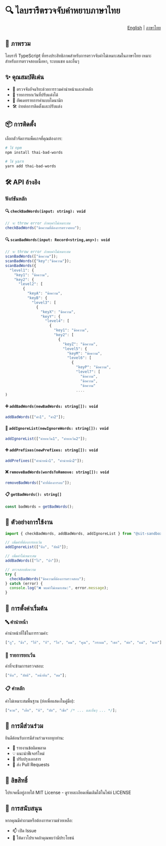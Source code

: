# 🔍 ไลบรารีตรวจจับคำหยาบภาษาไทย

<div align="right">
  <a href="README.md">English</a> | <a href="README.th.md">ภาษาไทย</a>
</div>

## 📖 ภาพรวม

ไลบรารี TypeScript ที่ทรงประสิทธิภาพสำหรับการตรวจจับคำไม่เหมาะสมในภาษาไทย เหมาะสำหรับการตรวจสอบเนื้อหา, ระบบแชท และอื่นๆ

## ✨ คุณสมบัติเด่น

- 🎯 ตรวจจับอัจฉริยะด้วยการรวมคำนำหน้าและคำหลัก
- 🚫 รายการยกเว้นที่ปรับแต่งได้
- 🔄 อัพเดทรายการคำแบบไดนามิก
- 🛠️ ง่ายต่อการติดตั้งและปรับแต่ง

## 📦 การติดตั้ง

เลือกตัวจัดการแพ็คเกจที่คุณต้องการ:

```bash
# ใช้ npm
npm install thai-bad-words

# ใช้ yarn
yarn add thai-bad-words
```

## 🛠️ API อ้างอิง

### ฟังก์ชันหลัก

#### 🔍 `checkBadWords(input: string): void`

```typescript
// จะ throw error ถ้าพบคำไม่เหมาะสม
checkBadWords("ข้อความที่ต้องการตรวจสอบ");
```

#### 🔍 `scanBadWords(input: Record<string,any>): void`

```typescript
// จะ throw error ถ้าพบคำไม่เหมาะสม
scanBadWords(["ข้อความ"]);
scanBadWords({"key":"ข้อความ"});
scanBadWords({
  "level1": {
    "key1": "ข้อความ",
    "key2": {
      "level2": [
        {
          "keyA": "ข้อความ",
          "keyB": {
            "level3": [
              {
                "keyX": "ข้อความ",
                "keyY": {
                  "level4": [
                    {
                      "key1": "ข้อความ",
                      "key2": [
                        {
                          "keyZ": "ข้อความ",
                          "level5": {
                            "keyM": "ข้อความ",
                            "level6": [
                              {
                                "keyP": "ข้อความ",
                                "level7": [
                                  "ข้อความ",
                                  "ข้อความ",
                                  "ข้อความ"
                                ....
)
```

#### ➕ `addBadWords(newBadWords: string[]): void`

```typescript
addBadWords(["คำ1", "คำ2"]);
```

#### 🚫 `addIgnoreList(newIgnoreWords: string[]): void`

```typescript
addIgnoreList(["คำยกเว้น1", "คำยกเว้น2"]);
```

#### ➕ `addPrefixes(newPrefixes: string[]): void`

```typescript
addPrefixes(["คำนำหน้า1", "คำนำหน้า2"]);
```

#### ❌ `removeBadWords(wordsToRemove: string[]): void`

```typescript
removeBadWords(["คำที่ต้องการลบ"]);
```

#### 📋 `getBadWords(): string[]`

```typescript
const badWords = getBadWords();
```

## 🌟 ตัวอย่างการใช้งาน

```typescript
import { checkBadWords, addBadWords, addIgnoreList } from "@sit-sandbox/thai-bad-words";

// เพิ่มคำที่ต้องการยกเว้น
addIgnoreList(["หีบ", "สัสดี"]);

// เพิ่มคำไม่เหมาะสม
addBadWords(["โง่", "บ้า"]);

// ตรวจสอบข้อความ
try {
  checkBadWords("ข้อความที่ต้องการตรวจสอบ");
} catch (error) {
  console.log("❌ พบคำไม่เหมาะสม:", error.message);
}
```

## 📝 การตั้งค่าเริ่มต้น

### 🔤 คำนำหน้า

คำนำหน้าที่ใช้ในการรวมคำ:

```typescript
["กู", "มึง", "ไอ้", "อี", "ไอ", "ผม", "คุณ", "กระผม", "เธอ", "พ่อ", "แม่", "นาย"];
```

### 🚫 รายการยกเว้น

คำที่จะข้ามการตรวจสอบ:

```typescript
["หีบ", "สัสดี", "หน้าหีบ", "ตด"];
```

### 📋 คำหลัก

คำไม่เหมาะสมพื้นฐาน (ย่อเพื่อแสดงในคู่มือ):

```typescript
["ควย", "เหี้ย", "หี", "สัส", "เชี่ย" /* ... และอื่นๆ ... */];
```

## 🤝 การมีส่วนร่วม

ยินดีต้อนรับการมีส่วนร่วมจากทุกท่าน:

- 🐛 รายงานข้อผิดพลาด
- 💡 แนะนำฟีเจอร์ใหม่
- 📝 ปรับปรุงเอกสาร
- 🔧 ส่ง Pull Requests

## 📄 ลิขสิทธิ์

โปรเจคนี้อยู่ภายใต้ MIT License - ดูรายละเอียดเพิ่มเติมได้ในไฟล์ LICENSE

## 💬 การสนับสนุน

หากคุณมีคำถามหรือต้องการความช่วยเหลือ:

- 📫 เปิด Issue
- 🌟 ให้ดาวโปรเจคถ้าคุณพบว่ามีประโยชน์
